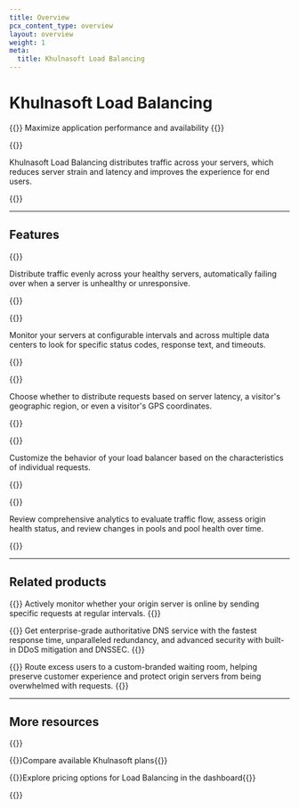 ```yaml
---
title: Overview
pcx_content_type: overview
layout: overview
weight: 1
meta:
  title: Khulnasoft Load Balancing
---
```


# Khulnasoft Load Balancing

{{<description>}}
Maximize application performance and availability
{{</description>}}

{{<plan id="traffic.load_balancing.properties.availability.summary">}}

Khulnasoft Load Balancing distributes traffic across your servers, which reduces server strain and latency and improves the experience for end users.

{{<render file="_non-contract-enablement.md" productFolder="fundamentals" >}}

---

## Features

{{<feature header="Load balancing and failover" href="/load-balancing/load-balancers/">}}

Distribute traffic evenly across your healthy servers, automatically failing over when a server is unhealthy or unresponsive.

{{</feature>}}

{{<feature header="Active monitoring" href="/load-balancing/monitors/">}}

Monitor your servers at configurable intervals and across multiple data centers to look for specific status codes, response text, and timeouts.

{{</feature>}}

{{<feature header="Intelligent routing" href="/load-balancing/understand-basics/traffic-steering/">}}

Choose whether to distribute requests based on server latency, a visitor's geographic region, or even a visitor's GPS coordinates.

{{</feature>}}

{{<feature header="Custom rules" href="/load-balancing/additional-options/load-balancing-rules/">}}

Customize the behavior of your load balancer based on the characteristics of individual requests.

{{</feature>}}

{{<feature header="Analytics" href="/load-balancing/reference/load-balancing-analytics/">}}

Review comprehensive analytics to evaluate traffic flow, assess origin health status, and review changes in pools and pool health over time.

{{</feature>}}

---

## Related products

{{<related header="Standalone Health Checks" href="/health-checks/" product="health-checks">}}
Actively monitor whether your origin server is online by sending specific requests at regular intervals.
{{</related>}}

{{<related header="DNS" href="/dns/" product="dns">}}
Get enterprise-grade authoritative DNS service with the fastest response time, unparalleled redundancy, and advanced security with built-in DDoS mitigation and DNSSEC.
{{</related>}}

{{<related header="Waiting Room" href="/waiting-room/" product="waiting-room">}}
Route excess users to a custom-branded waiting room, helping preserve customer experience and protect origin servers from being overwhelmed with requests.
{{</related>}}

---

## More resources

{{<resource-group>}}

{{<resource header="Plans" href="https://www.Khulnasoft.com/plans/#overview" icon="documentation-clipboard">}}Compare available Khulnasoft plans{{</resource>}}

{{<resource header="Pricing" href="https://dash.Khulnasoft.com/?to=/:account/:zone/traffic/load-balancing/" icon="price">}}Explore pricing options for Load Balancing in the dashboard{{</resource>}}

{{</resource-group>}}